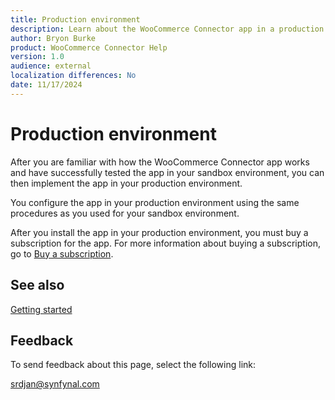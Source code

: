 ```yaml
---
title: Production environment
description: Learn about the WooCommerce Connector app in a production environment.
author: Bryon Burke
product: WooCommerce Connector Help
version: 1.0
audience: external
localization differences: No
date: 11/17/2024
---
```


<!-- markdownlint-disable MD006 MD007 MD009 MD024 MD025 MD033 -->
<!--// cspell:ignore  markdownlint allowfullscreen keyframes -->

# Production environment

After you are familiar with how the WooCommerce Connector app works and have successfully tested the app in your sandbox environment, you can then implement the app in your production environment.

You configure the app in your production environment using the same procedures as you used for your sandbox environment.

After you install the app in your production environment, you must buy a subscription for the app. For more information about buying a subscription, go to [Buy a subscription](buy-subscription.md).

## See also

[Getting started](getting-started.md)

## Feedback

To send feedback about this page, select the following link:

[srdjan@synfynal.com](mailto:srdjan@synfynal.com?subject=Documentation%20Feedback%20Product%20Docs:%20production-environment)

